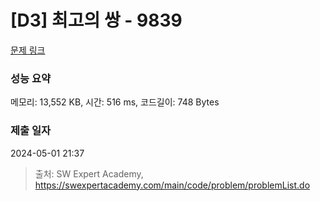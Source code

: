 # [D3] 최고의 쌍 - 9839 

[문제 링크](https://swexpertacademy.com/main/code/problem/problemDetail.do?contestProbId=AXGBGehqPAADFAXR) 

### 성능 요약

메모리: 13,552 KB, 시간: 516 ms, 코드길이: 748 Bytes

### 제출 일자

2024-05-01 21:37



> 출처: SW Expert Academy, https://swexpertacademy.com/main/code/problem/problemList.do